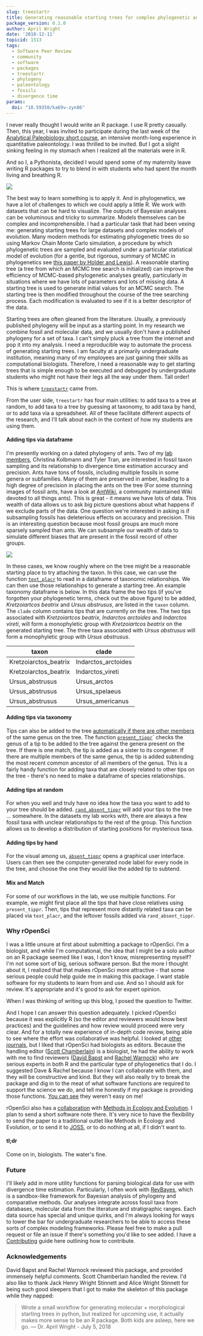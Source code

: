 ```yaml
---
slug: treestartr
title: Generating reasonable starting trees for complex phylogenetic analyses
package_version: 0.1.0
author: April Wright
date: '2018-12-11'
topicid: 1513
tags:
  - Software Peer Review
  - community
  - software
  - packages
  - treestartr
  - phylogeny
  - paleontology
  - fossils
  - divergence time
params:
  doi: "10.59350/ka69v-zyn86"
---
```


I never really thought I would write an R package. I use R pretty casually. Then, this year, I was invited to participate during the last week of the [Analytical Paleobiology short course](http://www.analytical.palaeobiology.de/), an intensive month-long experience in quantitative paleontology. I was thrilled to be invited. But I got a slight sinking feeling in my stomach when I realized all the materials were in R.

And so I, a Pythonista, decided I would spend some of my maternity leave writing R packages to try to blend in with students who had spent the month living and breathing R.

![](https://media.giphy.com/media/ifxLK48cnyDDi/giphy.gif)

The best way to learn something is to apply it. And in phylogenetics, we have a lot of challenges to which we could apply a little R. We work with datasets that can be hard to visualize. The outputs of Bayesian analyses can be voluminous and tricky to summarize. Models themselves can be complex and incomprehensible. I had a particular task that had been vexing me: generating starting trees for large datasets and complex models of evolution. Many modern methods for estimating phylogenetic trees do so using Markov Chain Monte Carlo simulation, a procedure by which phylogenetic trees are sampled and evaluated under a particular statistical model of evolution (for a gentle, but rigorous, summary of MCMC in phylogenetics see [this paper by Holder and Lewis](https://www.people.ku.edu/~mtholder/pdf/HolderLewis2003.pdf)). A reasonable starting tree (a tree from which an MCMC tree search is initialized) can improve the efficiency of MCMC-based phylogenetic analyses greatly, particularly in situations where we have lots of parameters and lots of missing data. A starting tree is used to generate initial values for an MCMC search. The starting tree is then modified throughout the course of the tree searching process. Each modification is evaluated to see if it is a better descriptor of the data.

Starting trees are often gleaned from the literature. Usually, a previously published phylogeny will be input as a starting point. In my research we combine fossil and molecular data, and we usually don't have a published phylogeny for a set of taxa. I can't simply pluck a tree from the internet and pop it into my analysis. I need a reproducible way to automate the process of generating starting trees. I am faculty at a primarily undergraduate institution, meaning many of my employees are just gaining their skills as computational biologists. Therefore, I need a reasonable way to get starting trees that is simple enough to be executed and debugged by undergraduate students who might not have their legs all the way under them. Tall order!

This is where [`treestartr`](https://ropensci.github.io/treeStartR/) came from.

From the user side, `treestartr` has four main utilities: to add taxa to a tree at random, to add taxa to a tree by guessing at taxonomy, to add taxa by hand, or to add taxa via a spreadsheet. All of these facilitate different aspects of the research, and I'll talk about each in the context of how my students are using them.

#### Adding tips via dataframe

I'm presently working on a dated phylogeny of ants. Two of my [lab members](https://paleantology.com/the-wright-lab/), Christina Kolbmann and Tyler Tran, are interested in fossil taxon sampling and its relationship to divergence time estimation accuracy and precision. Ants have tons of fossils, including multiple fossils in some genera or subfamilies. Many of them are preserved in amber, leading to a high degree of precision in placing the ants on the tree (For some stunning images of fossil ants, have a look at [AntWiki](https://www.antwiki.org/wiki/Extinct_Ants), a community maintained Wiki devoted to all things ants). This is great - it means we have lots of data. This wealth of data allows us to ask big picture questions about what happens if we  exclude parts of the data. One question we're interested in asking is if subsampling fossils has deleterious effects on accuracy and precision. This is an interesting question because most fossil groups are _much_ more sparsely sampled than ants. We can subsample our wealth of data to simulate different biases that are present in the fossil record of other groups.

![](/img/blog-images/2018-12-11-treestartr/tree.png)

In these cases, we know roughly where on the tree might be a reasonable starting place to try attaching the taxon. In this case, we can use the function [`text_placr`](https://ropensci.github.io/treeStartR/#adding-tips-via-csv) to read in a dataframe of taxonomic relationships. We can then use those relationships to generate a starting tree. An example taxonomy dataframe is below. In this data frame the two tips (if you've forgotten your phylogenetic terms, check out the above figure) to be added, _Kretzoiartcos beatrix_ and _Ursus abstrusus_, are listed in the `taxon` column. The `clade` column contains tips that are currently on the tree. The two tips associated with _Kretzoiartcos beatrix_, _Indarctos arctoides_ and _Indarctos vireti_, will form a monophyletic group with _Kretzoiartcos beatrix_ on the generated starting tree. The three taxa associated with _Ursus abstrusus_ will form a monophyletic group with _Ursus abstrusus_.


| taxon  | clade |
|--------|-------|
| Kretzoiarctos_beatrix | Indarctos_arctoides |
| Kretzoiarctos_beatrix |   Indarctos_vireti |
| Ursus_abstrusus       | Ursus_arctos |
| Ursus_abstrusus     | Ursus_spelaeus |
| Ursus_abstrusus    | Ursus_americanus |



#### Adding tips via taxonomy

Tips can also be added to the tree [automatically if there are other members](https://ropensci.github.io/treeStartR/#adding-tips-with-congeners) of the same genus on the tree. The function [`present_tippr`](https://ropensci.github.io/treeStartR/#adding-tips-with-congeners)` checks the genus of a tip to be added to the tree against the genera present on the tree. If there is one match, the tip is added as a sister to its congener. If there are multiple members of the same genus, the tip is added subtending the most recent common ancestor of all members of the genus. This is a fairly handy function for adding taxa that are closely related to other tips on the tree - there's no need to make a dataframe of species relationships.

#### Adding tips at random

For when you well and truly have no idea how the taxa you want to add to your tree should be added. [`rand_absent_tippr`](https://ropensci.github.io/treeStartR/#adding-tips-at-random) will add your tips to the tree ... somewhere. In the datasets my lab works with, there are always a few fossil taxa with unclear relationships to the rest of the group. This function allows us to develop a distribution of starting positions for mysterious taxa.

#### Adding tips by hand

For the visual among us, [`absent_tippr`](https://ropensci.github.io/treeStartR/#adding-tips-at-random) opens a graphical user interface. Users can then see the computer-generated node label for every node in the tree, and choose the one they would like the added tip to subtend.


#### Mix and Match

For some of our workflows in the lab, we use multiple functions. For example, we might first place all the tips that have close relatives using `present_tippr`. Then, tips that represent more distantly related taxa can be placed via `text_placr`, and the leftover fossils added via `rand_absent_tippr`.

### Why rOpenSci

I was a little unsure at first about submitting a package to rOpenSci. I'm a biologist, and while I'm computational, the idea that I might be a solo author on an R package seemed like I was, I don't know, misrepresenting myself? I'm not some sort of big, serious software person. But the more I thought about it, I realized that that makes rOpenSci more attractive - that some serious people could help guide me in making this package. I want stable software for my students to learn from and use. And so I should ask for review. It's appropriate and it's good to ask for expert opinion.

When I was thinking of writing up this blog, I posed the question to Twitter.


And I hope I can answer this question adequately. I picked rOpenSci because it was explicitly R (so the editor and reviewers would know best practices) and the guidelines and how review would proceed were very clear. And for a totally new experience of in-depth code review, being able to see where the effort was collaborative was helpful. I looked at [other journals](https://joss.readthedocs.io/en/latest/submitting.html), but I liked that rOpenSci had biologists as editors. Because the handling editor ([Scott Chamberlain](https://scottchamberlain.info/)) is a biologist, he had the ability to work with me to find reviewers ([David Bapst](https://geogeo.tamu.edu/people/faculty/bapstdavidwilliam) and [Rachel Warnock](https://www.bsse.ethz.ch/cevo/the-group/people/person-detail.html?persid=215787)) who are serious experts in both R and the particular type of phylogenetics that I do. I suggested Dave & Rachel because I know I can collaborate with them, and they will be constructive and kind. But they will also really try to break the package and dig in to the meat of what software functions are required to support the science we do, and tell me honestly if my package is providing those functions. [You can see](https://github.com/ropensci/onboarding/issues/239) they weren't easy on me!

rOpenSci also has a [collaboration](/blog/2017/11/29/review-collaboration-mee/) with [Methods in Ecology and Evolution](https://besjournals.onlinelibrary.wiley.com/hub/journal/2041210X/author-guidelines). I plan to send a short software note there. It's very nice to have the flexibility to send the paper to a traditional outlet like Methods in Ecology and Evolution, or to send it to [JOSS](https://joss.theoj.org/), or to do nothing at all, if I didn't want to.

#### tl;dr

Come on in, biologists. The water's fine.

### Future

I'll likely add in more utility functions for parsing biological data for use with divergence time estimation. Particularly, I often work with [RevBayes](https://revbayes.github.io/), which is a sandbox-like framework for Bayesian analysis of phylogeny and comparative methods. Our analyses integrate across fossil taxa from databases, molecular data from the literature and stratigraphic ranges. Each data source has special and unique quirks, and I'm always looking for ways to lower the bar for undergraduate researchers to be able to access these sorts of complex modeling frameworks. Please feel free to make a pull request or file an issue if there's something you'd like to see added. I have a [Contributing](https://github.com/ropensci/treeStartR/blob/master/.github/CONTRIBUTING.md) guide here outlining how to contribute.

### Acknowledgements

David Bapst and Rachel Warnock reviewed this package, and provided immensely helpful comments. Scott Chamberlain handled the review. I'd also like to thank Jack Henry Wright Stinnett and Alice Wright Stinnett for being such good sleepers that I got to make the skeleton of this package while they napped:

> Wrote a small workflow for generating molecular + morphological starting trees in python, but realized for upcoming use, it actually makes more sense to be an R package. Both kids are asleep, here we go. — Dr. April Wright - July 5, 2018
